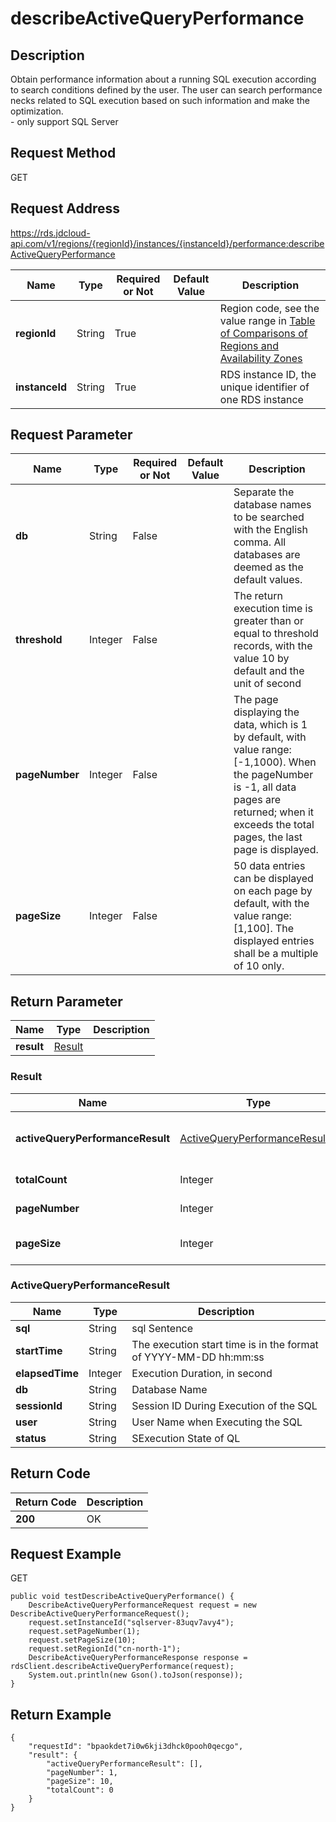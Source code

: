 # describeActiveQueryPerformance


## Description
Obtain performance information about a running SQL execution according to search conditions defined by the user. The user can search performance necks related to SQL execution based on such information and make the optimization. <br>- only support SQL Server

## Request Method
GET

## Request Address
https://rds.jdcloud-api.com/v1/regions/{regionId}/instances/{instanceId}/performance:describeActiveQueryPerformance

|Name|Type|Required or Not|Default Value|Description|
|---|---|---|---|---|
|**regionId**|String|True| |Region code, see the value range in [Table of Comparisons of Regions and Availability Zones](../Enum-Definitions/Regions-AZ.md)|
|**instanceId**|String|True| |RDS instance ID, the unique identifier of one RDS instance|

## Request Parameter
|Name|Type|Required or Not|Default Value|Description|
|---|---|---|---|---|
|**db**|String|False| |Separate the database names to be searched with the English comma. All databases are deemed as the default values.|
|**threshold**|Integer|False| |The return execution time is greater than or equal to threshold records, with the value 10 by default and the unit of second|
|**pageNumber**|Integer|False| |The page displaying the data, which is 1 by default, with value range: [-1,1000). When the pageNumber is -1, all data pages are returned; when it exceeds the total pages, the last page is displayed.|
|**pageSize**|Integer|False| |50 data entries can be displayed on each page by default, with the value range: [1,100]. The displayed entries shall be a multiple of 10 only.|


## Return Parameter
|Name|Type|Description|
|---|---|---|
|**result**|[Result](describeactivequeryperformance#result)| |

### <div id="result">Result</div>
|Name|Type|Description|
|---|---|---|
|**activeQueryPerformanceResult**|[ActiveQueryPerformanceResult[]](describeactivequeryperformance#activequeryperformanceresult)|Search Performance Statistics Result Set|
|**totalCount**|Integer|Total Record Entries|
|**pageNumber**|Integer|Page of Current Data|
|**pageSize**|Integer|Data Entries Displayed per Page|
### <div id="activequeryperformanceresult">ActiveQueryPerformanceResult</div>
|Name|Type|Description|
|---|---|---|
|**sql**|String|sql Sentence|
|**startTime**|String|The execution start time is in the format of YYYY-MM-DD hh:mm:ss|
|**elapsedTime**|Integer|Execution Duration, in second|
|**db**|String|Database Name|
|**sessionId**|String|Session ID During Execution of the SQL|
|**user**|String|User Name when Executing the SQL|
|**status**|String|SExecution State of QL|

## Return Code
|Return Code|Description|
|---|---|
|**200**|OK|

## Request Example
GET
```
public void testDescribeActiveQueryPerformance() {
    DescribeActiveQueryPerformanceRequest request = new DescribeActiveQueryPerformanceRequest();
    request.setInstanceId("sqlserver-83uqv7avy4");
    request.setPageNumber(1);
    request.setPageSize(10);
    request.setRegionId("cn-north-1");
    DescribeActiveQueryPerformanceResponse response = rdsClient.describeActiveQueryPerformance(request);
    System.out.println(new Gson().toJson(response));
}

```

## Return Example
```
{
    "requestId": "bpaokdet7i0w6kji3dhck0pooh0qecgo", 
    "result": {
        "activeQueryPerformanceResult": [], 
        "pageNumber": 1, 
        "pageSize": 10, 
        "totalCount": 0
    }
}
```
